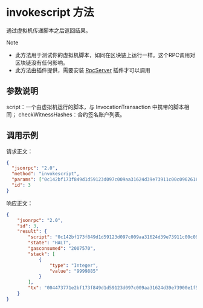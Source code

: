 # invokescript 方法

通过虚拟机传递脚本之后返回结果。

> [!Note]
>
> - 此方法用于测试你的虚拟机脚本，如同在区块链上运行一样。这个RPC调用对区块链没有任何影响。
> - 此方法由插件提供，需要安装 [RpcServer](https://github.com/neo-project/neo-modules/releases) 插件才可以调用

## 参数说明

script：一个由虚拟机运行的脚本，与 InvocationTransaction 中携带的脚本相同；
checkWitnessHashes：合约签名账户列表。

## 调用示例

请求正文：

```json
{
  "jsonrpc": "2.0",
  "method": "invokescript",
  "params": ["0c142bf173f849d1d59123d097c009aa31624d39e73911c00c0962616c616e63654f660c14897720d8cd76f4f00abfa37c0edd889c208fde9b41627d5b52",["0xcadb3dc2faa3ef14a13b619c9a43124755aa2569"]],
  "id": 3
}
```

响应正文：

```json
{
    "jsonrpc": "2.0",
    "id": 3,
    "result": {
        "script": "0c142bf173f849d1d59123d097c009aa31624d39e73911c00c0962616c616e63654f660c14897720d8cd76f4f00abfa37c0edd889c208fde9b41627d5b52",
        "state": "HALT",
        "gasconsumed": "2007570",
        "stack": [
            {
                "type": "Integer",
                "value": "9999885"
            }
        ],
        "tx": "004473771e2bf173f849d1d59123d097c009aa31624d39e73900e1f50500000000269f120000000000eae1200000003e0c142bf173f849d1d59123d097c009aa31624d39e73911c00c0962616c616e63654f660c14897720d8cd76f4f00abfa37c0edd889c208fde9b41627d5b5201420c40abc3a8055c64dcfd70a922cf1a09df19f2d6ccb0b4dacf24612cd40ebab3ab0bf591dd159783c06f187088fb277cde15e8baee0ebc8c3953df22f435215c3421290c2103b9c46c6d5c671ef5c21bc7aa7c30468aeb081a2e3895269adf947718d650ce1e0b410a906ad4"
    }
}
```

